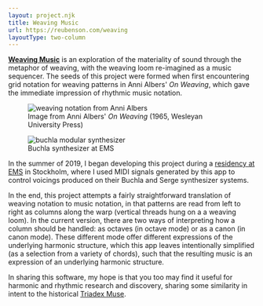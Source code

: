 ```yaml
---
layout: project.njk
title: Weaving Music
url: https://reubenson.com/weaving
layoutType: two-column
---
```

**[Weaving Music](/weaving)** is an exploration of the materiality of sound through the metaphor of weaving, with the weaving loom re-imagined as a music sequencer. The seeds of this project were formed when first encountering grid notation for weaving patterns in Anni Albers' *On Weaving*, which gave the immediate impression of rhythmic music notation.

<figure>
  <img src="https://reubenson-portfolio.s3.us-east-1.amazonaws.com/assets/on-weaving.jpeg" alt="weaving notation from Anni Albers" class="">
  <figcaption>Image from Anni Albers' <em>On Weaving</em> (1965, Wesleyan University Press)</figcaption>
</figure>

<figure class="figure-medium">
  <img src="https://reubenson-portfolio.s3.us-east-1.amazonaws.com/assets/buchla.jpg" alt="buchla modular synthesizer" class="flex-half">
  <!-- <img src="https://reubenson-portfolio.s3.us-east-1.amazonaws.com/assets/serge.jpg" alt="serge modular synthesizer" class="flex-half"> -->
  <figcaption>Buchla synthesizer at EMS</figcaption>
</figure>

In the summer of 2019, I began developing this project during a <a href="https://elektronmusikstudion.se/composers/2019/1013-reuben-son-ems-10-19-june-2019">residency at EMS</a> in Stockholm, where I used MIDI signals generated by this app to control voicings produced on their Buchla and Serge synthesizer systems.

In the end, this project attempts a fairly straightforward translation of weaving notation to music notation, in that patterns are read from left to right as columns along the warp (vertical threads hung on a a weaving loom). In the current version, there are two ways of interpreting how a column should be handled: as octaves (in octave mode) or as a canon (in canon mode). These different mode offer different expressions of the underlying harmonic structure, which this app leaves intentionally simplified (as a selection from a variety of chords), such that the resulting music is an expression of an underlying harmonic structure.

In sharing this software, my hope is that you too may find it useful for harmonic and rhythmic research and discovery, sharing some similarity in intent to the historical [Triadex Muse](https://till.com/articles/muse/).

<!-- <figure>
  <video width="600" height="auto">
    <source src="https://reubenson-portfolio.s3.us-east-1.amazonaws.com/assets/buchla-clip.mp4" type="video/mp4">
  </video>
  <figcaption>
    Video by the artist of the Buchla synthesizer at EMS playing a simple melody produced with <em>Weaving</em>
  </figcaption>
</figure> -->
